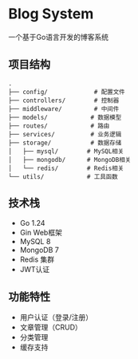 # Blog System

一个基于Go语言开发的博客系统

## 项目结构

```
.
├── config/             # 配置文件
├── controllers/        # 控制器
├── middleware/         # 中间件
├── models/            # 数据模型
├── routes/            # 路由
├── services/          # 业务逻辑
├── storage/           # 数据存储
│   ├── mysql/        # MySQL相关
│   ├── mongodb/      # MongoDB相关
│   └── redis/        # Redis相关
└── utils/            # 工具函数
```

## 技术栈

- Go 1.24
- Gin Web框架
- MySQL 8
- MongoDB 7
- Redis 集群
- JWT认证

## 功能特性

- 用户认证（登录/注册）
- 文章管理（CRUD）
- 分类管理
- 缓存支持 